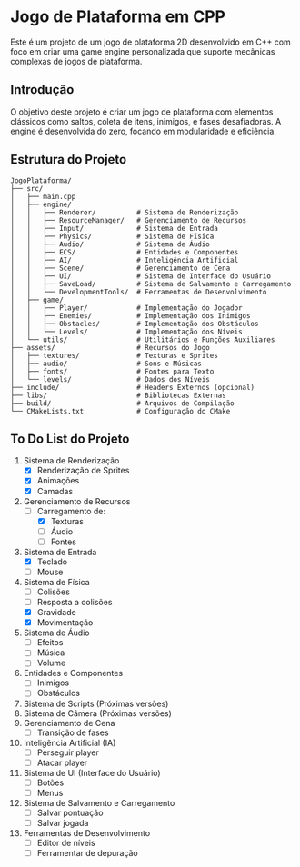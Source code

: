 # Jogo de Plataforma em CPP
Este é um projeto de um jogo de plataforma 2D desenvolvido em C++ com foco em criar uma game engine personalizada que suporte mecânicas complexas de jogos de plataforma.

## Introdução

O objetivo deste projeto é criar um jogo de plataforma com elementos clássicos como saltos, coleta de itens, inimigos, e fases desafiadoras. A engine é desenvolvida do zero, focando em modularidade e eficiência.

## Estrutura do Projeto

```plaintext
JogoPlataforma/
├── src/
│   ├── main.cpp
│   ├── engine/
│   │   ├── Renderer/          # Sistema de Renderização
│   │   ├── ResourceManager/   # Gerenciamento de Recursos
│   │   ├── Input/             # Sistema de Entrada
│   │   ├── Physics/           # Sistema de Física
│   │   ├── Audio/             # Sistema de Áudio
│   │   ├── ECS/               # Entidades e Componentes
│   │   ├── AI/                # Inteligência Artificial
│   │   ├── Scene/             # Gerenciamento de Cena
│   │   ├── UI/                # Sistema de Interface do Usuário
│   │   ├── SaveLoad/          # Sistema de Salvamento e Carregamento
│   │   └── DevelopmentTools/  # Ferramentas de Desenvolvimento
│   ├── game/
│   │   ├── Player/            # Implementação do Jogador
│   │   ├── Enemies/           # Implementação dos Inimigos
│   │   ├── Obstacles/         # Implementação dos Obstáculos
│   │   └── Levels/            # Implementação dos Níveis
│   └── utils/                 # Utilitários e Funções Auxiliares
├── assets/                    # Recursos do Jogo
│   ├── textures/              # Texturas e Sprites
│   ├── audio/                 # Sons e Músicas
│   ├── fonts/                 # Fontes para Texto
│   └── levels/                # Dados dos Níveis
├── include/                   # Headers Externos (opcional)
├── libs/                      # Bibliotecas Externas
├── build/                     # Arquivos de Compilação
└── CMakeLists.txt             # Configuração do CMake

```
## To Do List do Projeto

1. Sistema de Renderização
    - [x] Renderização de Sprites
    - [x] Animações
    - [x] Camadas

2. Gerenciamento de Recursos
    - [ ] Carregamento de:
        - [x]  Texturas
        - [ ]  Áudio
        - [ ]  Fontes
        
3. Sistema de Entrada
    - [x] Teclado
    - [ ] Mouse
4. Sistema de Física
    - [ ] Colisões
    - [ ] Resposta a colisões
    - [x] Gravidade
    - [x] Movimentação
5. Sistema de Áudio
    - [ ] Efeitos
    - [ ] Música
    - [ ] Volume
6. Entidades e Componentes
    - [ ] Inimigos
    - [ ] Obstáculos
7. Sistema de Scripts (Próximas versões)
8. Sistema de Câmera (Próximas versões)
9. Gerenciamento de Cena
    - [ ] Transição de fases
10. Inteligência Artificial (IA)
    - [ ] Perseguir player
    - [ ] Atacar player
11. Sistema de UI (Interface do Usuário)
    - [ ] Botões
    - [ ] Menus
12. Sistema de Salvamento e Carregamento
    - [ ] Salvar pontuação 
    - [ ] Salvar jogada
13. Ferramentas de Desenvolvimento
    - [ ] Editor de níveis
    - [ ] Ferramentar de depuração
